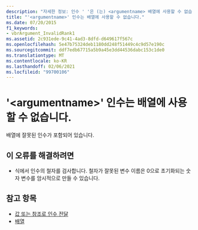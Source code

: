 ```yaml
---
description: "자세한 정보: 인수 ' '은 (는) <argumentname> 배열에 사용할 수 없습니다."
title: "'<argumentname>' 인수는 배열에 사용할 수 없습니다."
ms.date: 07/20/2015
f1_keywords:
- vbrArgument_InvalidRank1
ms.assetid: 2c931ede-9c41-4ad3-8dfd-d649617f567c
ms.openlocfilehash: 5e47b75324deb1180dd248f51449c4c9d57e190c
ms.sourcegitcommit: ddf7edb67715a5b9a45e3dd44536dabc153c1de0
ms.translationtype: MT
ms.contentlocale: ko-KR
ms.lasthandoff: 02/06/2021
ms.locfileid: "99700106"
---
```

# <a name="argument-argumentname-is-not-valid-for-the-array"></a>'\<argumentname>' 인수는 배열에 사용할 수 없습니다.

배열에 잘못된 인수가 포함되어 있습니다.  
  
## <a name="to-correct-this-error"></a>이 오류를 해결하려면  
  
- 식에서 인수의 철자를 검사합니다. 철자가 잘못된 변수 이름은 0으로 초기화되는 숫자 변수를 암시적으로 만들 수 있습니다.  
  
## <a name="see-also"></a>참고 항목

- [값 또는 참조로 인수 전달](../programming-guide/language-features/procedures/passing-arguments-by-value-and-by-reference.md)
- [배열](../programming-guide/language-features/arrays/index.md)
